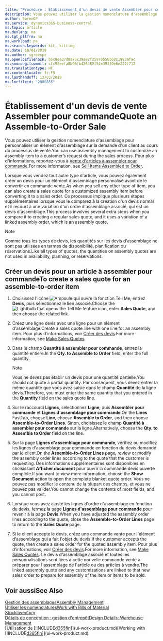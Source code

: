 ```yaml
---
title: "Procédure : Établissement d'un devis de vente Assembler pour commande | Microsoft Docs"
description: Vous pouvez utiliser la gestion nomenclature d'assemblage pour personnaliser un élément d'assemblage sur la demande d'un client au cours du processus de vente.
author: SorenGP
ms.service: dynamics365-business-central
ms.topic: article
ms.devlang: na
ms.tgt_pltfrm: na
ms.workload: na
ms.search.keywords: kit, kitting
ms.date: 10/01/2019
ms.author: sgroespe
ms.openlocfilehash: b6c9ea37d0a76c39a82f25970b58b60c1993afac
ms.sourcegitcommit: cfc92eefa8b06fb426482f54e393f0e6e222f712
ms.translationtype: HT
ms.contentlocale: fr-FR
ms.lasthandoff: 12/03/2019
ms.locfileid: "2880855"
---
```

# <a name="quote-an-assemble-to-order-sale"></a><span data-ttu-id="d8bbd-103">Établissement d'un devis de vente Assembler pour commande</span><span class="sxs-lookup"><span data-stu-id="d8bbd-103">Quote an Assemble-to-Order Sale</span></span>
<span data-ttu-id="d8bbd-104">Vous pouvez utiliser la gestion nomenclature d'assemblage pour personnaliser un élément d'assemblage sur la demande d'un client au cours du processus de vente.</span><span class="sxs-lookup"><span data-stu-id="d8bbd-104">You can use assembly management to customize an assembly item to a customer’s request during the sales process.</span></span> <span data-ttu-id="d8bbd-105">Pour plus d'informations, reportez-vous à [Vente d'articles à assembler pour commande](assembly-how-to-sell-items-assembled-to-order.md).</span><span class="sxs-lookup"><span data-stu-id="d8bbd-105">For more information, see [Sell Items Assembled to Order](assembly-how-to-sell-items-assembled-to-order.md).</span></span>  

<span data-ttu-id="d8bbd-106">Lorsque vous vendez tout autre type d'article, vous pouvez également créer un devis pour un élément d'assemblage personnalisé avant de le convertir en commande vente.</span><span class="sxs-lookup"><span data-stu-id="d8bbd-106">As when you sell any other type of item, you can also create a sales quote for a customized assembly item before converting it to a sales order.</span></span> <span data-ttu-id="d8bbd-107">Ce processus implique plusieurs étapes supplémentaires lorsque vous le comparez à la création d'un devis normal et il recourt à une variation d'un ordre d'assemblage associé, qui est un devis d'assemblage.</span><span class="sxs-lookup"><span data-stu-id="d8bbd-107">This process involves several extra steps when you compare it to creating a regular sales quote, and it uses a variation of a linked assembly order, which is an assembly quote.</span></span>

> [!NOTE]  
>  <span data-ttu-id="d8bbd-108">Comme tous les types de devis, les quantités sur les devis d'assemblage ne sont pas utilisées en termes de disponibilité, planification ou réservations.</span><span class="sxs-lookup"><span data-stu-id="d8bbd-108">Like all types of quotes, the quantities on assembly quotes are not used in availability, planning, or reservations.</span></span>  

## <a name="to-create-a-sales-quote-for-an-assemble-to-order-item"></a><span data-ttu-id="d8bbd-109">Créer un devis pour un article à assembler pour commande</span><span class="sxs-lookup"><span data-stu-id="d8bbd-109">To create a sales quote for an assemble-to-order item</span></span>  
1.  <span data-ttu-id="d8bbd-110">Choisissez l'icône ![Ampoule qui ouvre la fonction Tell Me](media/ui-search/search_small.png "Dites-moi ce que vous voulez faire"), entrez **Devis**, puis sélectionnez le lien associé.</span><span class="sxs-lookup"><span data-stu-id="d8bbd-110">Choose the ![Lightbulb that opens the Tell Me feature](media/ui-search/search_small.png "Tell me what you want to do") icon, enter **Sales Quote**, and then choose the related link.</span></span>  
2.  <span data-ttu-id="d8bbd-111">Créez une ligne devis avec une ligne pour un élément d'assemblage.</span><span class="sxs-lookup"><span data-stu-id="d8bbd-111">Create a sales quote line with one line for an assembly item.</span></span> <span data-ttu-id="d8bbd-112">Pour plus d'informations, voir [Créer des devis](sales-how-make-offers.md).</span><span class="sxs-lookup"><span data-stu-id="d8bbd-112">For more information, see [Make Sales Quotes](sales-how-make-offers.md).</span></span>  
3.  <span data-ttu-id="d8bbd-113">Dans le champ **Quantité à assembler pour commande**, entrez la quantité entière.</span><span class="sxs-lookup"><span data-stu-id="d8bbd-113">In the **Qty. to Assemble to Order** field, enter the full quantity.</span></span>

    > [!NOTE]  
    >  <span data-ttu-id="d8bbd-114">Vous ne devez pas établir un devis pour une quantité partielle.</span><span class="sxs-lookup"><span data-stu-id="d8bbd-114">You should not quote a partial quantity.</span></span> <span data-ttu-id="d8bbd-115">Par conséquent, vous devez entrer la même quantité que vous avez saisie dans le champ **Quantité** de la ligne devis.</span><span class="sxs-lookup"><span data-stu-id="d8bbd-115">Therefore, you must enter the same quantity that you entered in the **Quantity** field on the sales quote line.</span></span>  

4.  <span data-ttu-id="d8bbd-116">Sur le raccourci **Lignes**, sélectionnez **Ligne**, puis **Assembler pour commande** et **Lignes d'assemblage pour commande**.</span><span class="sxs-lookup"><span data-stu-id="d8bbd-116">On the **Lines** FastTab, choose **Line**, choose **Assemble to Order**, and then choose **Assemble-to-Order Lines**.</span></span> <span data-ttu-id="d8bbd-117">Sinon, choisissez le champ **Quantité à assembler pour commande** sur la ligne.</span><span class="sxs-lookup"><span data-stu-id="d8bbd-117">Alternatively, choose the **Qty. to Assemble to Order** field on the line.</span></span>  
5.  <span data-ttu-id="d8bbd-118">Sur la page **Lignes d'assemblage pour commande**, vérifiez ou modifiez les lignes d'assemblage pour commande en fonction du devis demandé par le client.</span><span class="sxs-lookup"><span data-stu-id="d8bbd-118">On the **Assemble-to-Order Lines** page, review or modify the assembly order lines according to the quote that the customer is requesting.</span></span> <span data-ttu-id="d8bbd-119">Des informations supplémentaires sont disponibles en choisissant **Afficher document** pour ouvrir la commande devis ouverte complète.</span><span class="sxs-lookup"><span data-stu-id="d8bbd-119">If you want to view more information, choose the **Show Document** action to open the complete blanket quote order.</span></span> <span data-ttu-id="d8bbd-120">Vous ne pouvez pas modifier le contenu de la plupart des champs, et vous ne pouvez pas valider.</span><span class="sxs-lookup"><span data-stu-id="d8bbd-120">You cannot change the contents of most fields, and you cannot post.</span></span>  
6.  <span data-ttu-id="d8bbd-121">Lorsque vous avez ajusté les lignes d'ordre d'assemblage en fonction du devis, fermez la page **Lignes d'assemblage pour commande** pour revenir à la page **Devis**.</span><span class="sxs-lookup"><span data-stu-id="d8bbd-121">When you have adjusted the assembly order lines according to the quote, close the **Assemble-to-Order Lines** page to return to the **Sales Quote** page.</span></span>  
7.  <span data-ttu-id="d8bbd-122">Si le client accepte le devis, créez une commande vente pour l'élément d'assemblage qui a fait l'objet du devis.</span><span class="sxs-lookup"><span data-stu-id="d8bbd-122">If the customer accepts the quote, then create a sales order for the quoted assembly item.</span></span> <span data-ttu-id="d8bbd-123">Pour plus d'informations, voir [Créer des devis](sales-how-make-offers.md).</span><span class="sxs-lookup"><span data-stu-id="d8bbd-123">For more information, see [Make Sales Quotes](sales-how-make-offers.md).</span></span> <span data-ttu-id="d8bbd-124">Le devis d'assemblage associé et toutes les personnalisations sont liées à cette nouvelle commande vente à préparer pour l'assemblage de l'article ou des articles à vendre.</span><span class="sxs-lookup"><span data-stu-id="d8bbd-124">The linked assembly quote and any customizations are linked to that new sales order to prepare for assembly of the item or items to be sold.</span></span>  

## <a name="see-also"></a><span data-ttu-id="d8bbd-125">Voir aussi</span><span class="sxs-lookup"><span data-stu-id="d8bbd-125">See Also</span></span>  
[<span data-ttu-id="d8bbd-126">Gestion des assemblages</span><span class="sxs-lookup"><span data-stu-id="d8bbd-126">Assembly Management</span></span>](assembly-assemble-items.md)  
[<span data-ttu-id="d8bbd-127">Utiliser les nomenclatures</span><span class="sxs-lookup"><span data-stu-id="d8bbd-127">Work with Bills of Material</span></span>](inventory-how-work-BOMs.md)  
[<span data-ttu-id="d8bbd-128">Stock</span><span class="sxs-lookup"><span data-stu-id="d8bbd-128">Inventory</span></span>](inventory-manage-inventory.md)  
[<span data-ttu-id="d8bbd-129">Détails de conception : gestion d'entrepôt</span><span class="sxs-lookup"><span data-stu-id="d8bbd-129">Design Details: Warehouse Management</span></span>](design-details-warehouse-management.md)  
<span data-ttu-id="d8bbd-130">[Utilisation de [!INCLUDE[d365fin](includes/d365fin_md.md)]](ui-work-product.md)</span><span class="sxs-lookup"><span data-stu-id="d8bbd-130">[Working with [!INCLUDE[d365fin](includes/d365fin_md.md)]](ui-work-product.md)</span></span>
